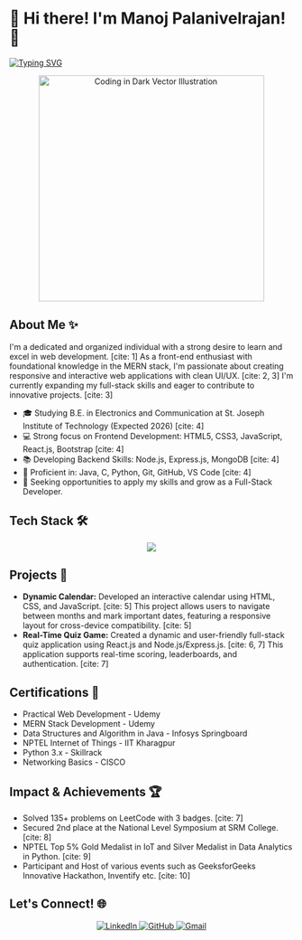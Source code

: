 # 👋 Hi there! I'm Manoj Palanivelrajan! 🚀

[![Typing SVG](https://readme-typing-svg.herokuapp.com/?lines=Aspiring%20MERN%20Stack%20Developer;Frontend%20Enthusiast;Eager%20to%20Learn%20and%20Grow;Passionate%20about%20Web%20Development;Let's%20Connect!&font=Pacifico&center=true&width=600&height=120&color=f7797d&vCenter=true&size=40)](https://git.io/typing-svg)

<p align="center">
  <img src="images/coding-dark-vector.png" width="400" alt="Coding in Dark Vector Illustration">
</p>

## About Me ✨

I'm a dedicated and organized individual with a strong desire to learn and excel in web development. [cite: 1] As a front-end enthusiast with foundational knowledge in the MERN stack, I'm passionate about creating responsive and interactive web applications with clean UI/UX. [cite: 2, 3] I'm currently expanding my full-stack skills and eager to contribute to innovative projects. [cite: 3]

* 🎓 Studying B.E. in Electronics and Communication at St. Joseph Institute of Technology (Expected 2026) [cite: 4]
* 💻 Strong focus on Frontend Development: HTML5, CSS3, JavaScript, React.js, Bootstrap [cite: 4]
* 📚 Developing Backend Skills: Node.js, Express.js, MongoDB [cite: 4]
* 🌱 Proficient in: Java, C, Python, Git, GitHub, VS Code [cite: 4]
* 🤝 Seeking opportunities to apply my skills and grow as a Full-Stack Developer.

## Tech Stack 🛠️

<p align="center">
    <img src="https://skillicons.dev/icons?i=html,css,javascript,react,bootstrap,nodejs,express,mongodb,java,c,python,git,github,vscode" />
</p>

## Projects 📂

* **Dynamic Calendar:** Developed an interactive calendar using HTML, CSS, and JavaScript. [cite: 5] This project allows users to navigate between months and mark important dates, featuring a responsive layout for cross-device compatibility. [cite: 5]
* **Real-Time Quiz Game:** Created a dynamic and user-friendly full-stack quiz application using React.js and Node.js/Express.js. [cite: 6, 7] This application supports real-time scoring, leaderboards, and authentication. [cite: 7]

## Certifications 📜

* Practical Web Development - Udemy
* MERN Stack Development - Udemy
* Data Structures and Algorithm in Java - Infosys Springboard
* NPTEL Internet of Things - IIT Kharagpur
* Python 3.x - Skillrack
* Networking Basics - CISCO

## Impact & Achievements 🏆

* Solved 135+ problems on LeetCode with 3 badges. [cite: 7]
* Secured 2nd place at the National Level Symposium at SRM College. [cite: 8]
* NPTEL Top 5% Gold Medalist in IoT and Silver Medalist in Data Analytics in Python. [cite: 9]
* Participant and Host of various events such as GeeksforGeeks Innovative Hackathon, Inventify etc. [cite: 10]

## Let's Connect! 🌐

<p align="center">
  <a href="https://www.linkedin.com/in/manoj-palanivelrajan">
    <img src="https://img.shields.io/badge/LinkedIn-%230077B5.svg?style=for-the-badge&logo=linkedin&logoColor=white" alt="LinkedIn">
  </a>
   <a href="https://github.com/manoj-palanivel">
    <img src="https://img.shields.io/badge/GitHub-%2318171C.svg?style=for-the-badge&logo=github&logoColor=white" alt="GitHub">
  </a>
  <a href="manojpalanivelrajan@gmail.com">
    <img src="https://img.shields.io/badge/Gmail-D14836?style=for-the-badge&logo=gmail&logoColor=white" alt="Gmail">
  </a>
</p>

